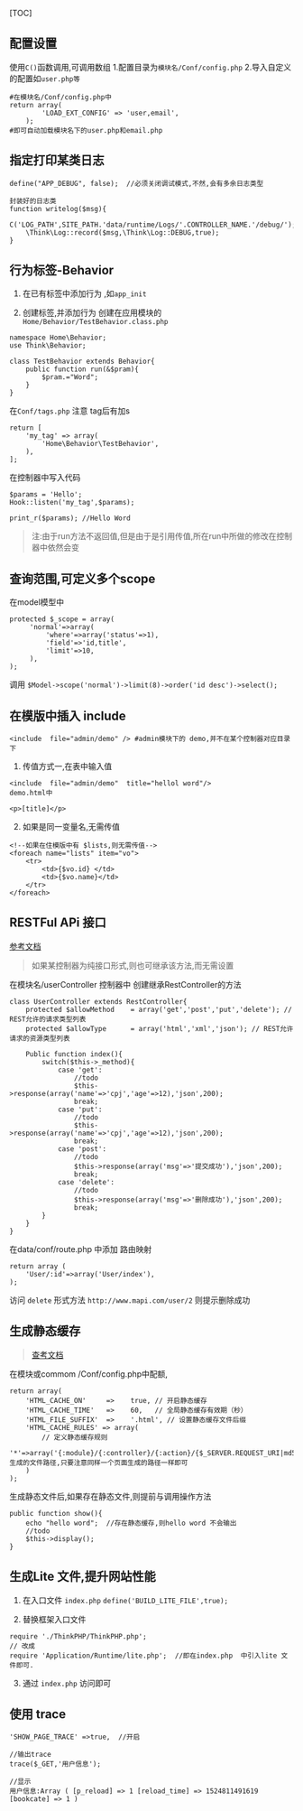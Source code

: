 [TOC]


## 配置设置
使用`C()`函数调用,可调用数组
1.配置目录为`模块名/Conf/config.php`
2.导入自定义的配置如`user.php等`
```
#在模块名/Conf/config.php中
return array(
		'LOAD_EXT_CONFIG' => 'user,email',
	);
#即可自动加载模块名下的user.php和email.php
```


## 指定打印某类日志
```
define("APP_DEBUG", false);  //必须关闭调试模式,不然,会有多余日志类型

封装好的日志类
function writelog($msg){
	C('LOG_PATH',SITE_PATH.'data/runtime/Logs/'.CONTROLLER_NAME.'/debug/');
	\Think\Log::record($msg,\Think\Log::DEBUG,true);
}
```

## 行为标签-Behavior
1. 在已有标签中添加行为 ,如`app_init`


3. 创建标签,并添加行为
创建在应用模块的`Home/Behavior/TestBehavior.class.php`
```
namespace Home\Behavior;
use Think\Behavior;

class TestBehavior extends Behavior{
    public function run(&$pram){
        $pram.="Word";
    }
}
```

在`Conf/tags.php`  注意 tag后有加s
```
return [
    'my_tag' => array(
        'Home\Behavior\TestBehavior',
    ),
];
```
在控制器中写入代码
```
$params = 'Hello';
Hook::listen('my_tag',$params);

print_r($params); //Hello Word
```
> 注:由于run方法不返回值,但是由于是引用传值,所在run中所做的修改在控制器中依然会变


## 查询范围,可定义多个scope
在model模型中
```
protected $_scope = array(
     'normal'=>array(
         'where'=>array('status'=>1),
         'field'=>'id,title',
         'limit'=>10,
     ),
);
```
调用
`$Model->scope('normal')->limit(8)->order('id desc')->select();`




## 在模版中插入 include
```
<include  file="admin/demo" /> #admin模块下的 demo,并不在某个控制器对应目录下
```
1. 传值方式一,在表中输入值
```
<include  file="admin/demo"  title="hellol word"/>
demo.html中

<p>[title]</p>
```
2. 如果是同一变量名,无需传值
```
<!--如果在住模版中有 $lists,则无需传值-->
<foreach name="lists" item="vo">
    <tr>
        <td>{$vo.id} </td>
        <td>{$vo.name}</td>
    </tr>
</foreach>

```

## RESTFul APi 接口
[参考文档](https://www.kancloud.cn/manual/thinkphp/1879)
>如果某控制器为纯接口形式,则也可继承该方法,而无需设置

在模块名/userController  控制器中 创建继承RestController的方法
```
class UserController extends RestController{
    protected $allowMethod    = array('get','post','put','delete'); // REST允许的请求类型列表
    protected $allowType      = array('html','xml','json'); // REST允许请求的资源类型列表

    Public function index(){
        switch($this->_method){
            case 'get':
            	//todo
                $this->response(array('name'=>'cpj','age'=>12),'json',200);
                break;
            case 'put':
            	//todo
                $this->response(array('name'=>'cpj','age'=>12),'json',200);
                break;
            case 'post':
            	//todo
                $this->response(array('msg'=>'提交成功'),'json',200);
                break;
            case 'delete':
            	//todo
                $this->response(array('msg'=>'删除成功'),'json',200);
                break;
        }
    }
}
```
在data/conf/route.php 中添加 路由映射
```
return array (
	'User/:id'=>array('User/index'),
);
```
访问 `delete` 形式方法 `http://www.mapi.com/user/2`  则提示删除成功


## 生成静态缓存
>[查考文档](https://www.kancloud.cn/manual/thinkphp/1839)

在模块或commom /Conf/config.php中配额,

```
return array(
	'HTML_CACHE_ON'     =>    true, // 开启静态缓存
	'HTML_CACHE_TIME'   =>    60,   // 全局静态缓存有效期（秒）
	'HTML_FILE_SUFFIX'  =>    '.html', // 设置静态缓存文件后缀
	'HTML_CACHE_RULES' => array(
		// 定义静态缓存规则
		'*'=>array('{:module}/{:controller}/{:action}/{$_SERVER.REQUEST_URI|md5}'),//生成的文件路径,只要注意同样一个页面生成的路径一样即可
	)
);
```
生成静态文件后,如果存在静态文件,则提前与调用操作方法
```
public function show(){
    echo "hello word";  //存在静态缓存,则hello word 不会输出
    //todo
    $this->display();
}
```

## 生成Lite 文件,提升网站性能 
1. 在入口文件 `index.php`
`define('BUILD_LITE_FILE',true);`

2. 替换框架入口文件
```
require './ThinkPHP/ThinkPHP.php';
// 改成
require 'Application/Runtime/lite.php';  //即在index.php  中引入lite 文件即可.
```

3. 通过 `index.php` 访问即可

## 使用 trace
```
'SHOW_PAGE_TRACE' =>true,  //开启

//输出trace
trace($_GET,'用户信息');

//显示
用户信息:Array ( [p_reload] => 1 [reload_time] => 1524811491619 [bookcate] => 1 )

```
